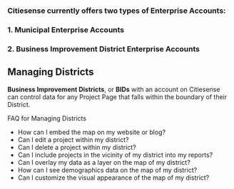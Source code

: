 ### Citiesense currently offers two types of Enterprise Accounts:

### 1. Municipal Enterprise Accounts

### 2. Business Improvement District Enterprise Accounts

## Managing Districts

__Business Improvement Districts__, or __BIDs__ with an account on Citiesense can control data for any Project Page that falls within the boundary of their District. 

FAQ for Managing Districts
* How can I embed the map on my website or blog?
* Can I edit a project within my district?
* Can I delete a project within my district?
* Can I include projects in the vicinity of my district into my reports?
* Can I overlay my data as a layer on the map of my district?
* How can I see demographics data on the map of my district?
* Can I customize the visual appearance of the map of my district?
